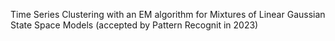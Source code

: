 Time Series Clustering with an EM algorithm for Mixtures of Linear Gaussian State Space Models (accepted by Pattern Recognit in 2023)
